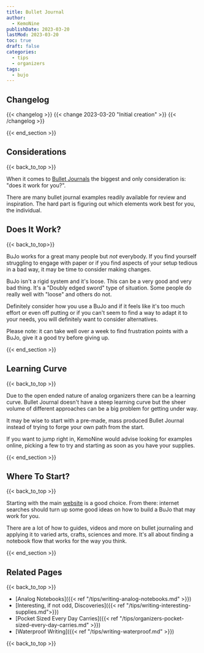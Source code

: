 ```yaml
---
title: Bullet Journal
author: 
  - KemoNine
publishDate: 2023-03-20
lastMod: 2023-03-20
toc: true
draft: false
categories:
  - tips
  - organizers
tags:
  - bujo
---
```


## Changelog
{{< changelog >}}
{{< change 2023-03-20 "Initial creation" >}}
{{< /changelog >}}

{{< end_section >}}

## Considerations
{{< back_to_top >}}

When it comes to [Bullet Journals](https://bulletjournal.com/) the biggest and only consideration is: "does it work for you?".

There are many bullet journal examples readily available for review and inspiration. The hard part is figuring out which elements work best for you, the individual.

## Does It Work?
{{< back_to_top>}}

BuJo works for a great many people but *not* everybody. If you find yourself struggling to engage with paper or if you find aspects of your setup tedious in a bad way, it may be time to consider making changes.

BuJo isn't a rigid system and it's loose. This can be a very good and very bad thing. It's a "Doubly edged sword" type of situation. Some people do really well with "loose" and others do not.

Definitely consider how you use a BuJo and if it feels like it's too much effort or even off putting or if you can't seem to find a way to adapt it to your needs, you will definitely want to consider alternatives.

Please note: it can take well over a week to find frustration points with a BuJo, give it a good try before giving up.

{{< end_section >}}

## Learning Curve
{{< back_to_top >}}

Due to the open ended nature of analog organizers there can be a learning curve. Bullet Journal doesn't have a steep learning curve but the sheer volume of different approaches can be a big problem for getting under way.

It may be wise to start with a pre-made, mass produced Bullet Journal instead of trying to forge your own path from the start.

If you want to jump right in, KemoNine would advise looking for examples online, picking a few to try and starting as soon as you have your supplies.

{{< end_section >}}

## Where To Start?
{{< back_to_top >}}

Starting with the main [website](https://bulletjournal.com/) is a good choice. From there: internet searches should turn up some good ideas on how to build a BuJo that may work for you.

There are a lot of how to guides, videos and more on bullet journaling and applying it to varied arts, crafts, sciences and more. It's all about finding a notebook flow that works for the way you think.

{{< end_section >}}

## Related Pages
{{< back_to_top >}}

- [Analog Notebooks]({{< ref "/tips/writing-analog-notebooks.md" >}})
- [Interesting, if not odd, Discoveries]({{< ref "/tips/writing-interesting-supplies.md">}})
- [Pocket Sized Every Day Carries]({{< ref "/tips/organizers-pocket-sized-every-day-carries.md" >}})
- [Waterproof Writing]({{< ref "/tips/writing-waterproof.md" >}})

{{< back_to_top >}}
